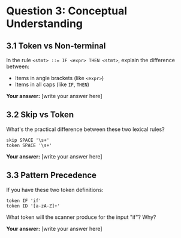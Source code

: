 # Question 3: Conceptual Understanding

## 3.1 Token vs Non-terminal

In the rule `<stmt> ::= IF <expr> THEN <stmt>`, explain the difference between:

- Items in angle brackets (like `<expr>`)
- Items in all caps (like `IF`, `THEN`)

**Your answer:** [write your answer here]

## 3.2 Skip vs Token

What's the practical difference between these two lexical rules?

```
skip SPACE '\s+'
token SPACE '\s+'
```

**Your answer:** [write your answer here]

## 3.3 Pattern Precedence

If you have these two token definitions:

```
token IF 'if'
token ID '[a-zA-Z]+'
```

What token will the scanner produce for the input "if"? Why?

**Your answer:** [write your answer here]
